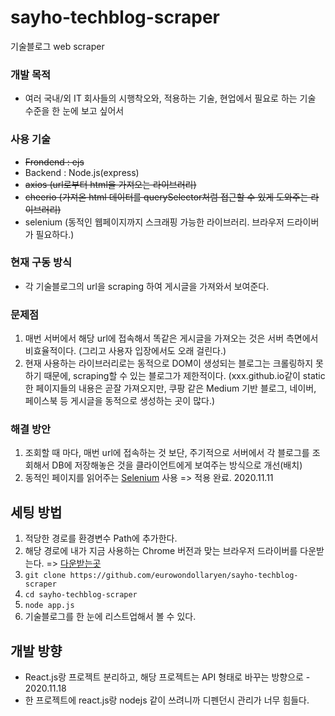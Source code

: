 # sayho-techblog-scraper
기술블로그 web scraper

### 개발 목적
- 여러 국내/외 IT 회사들의 시행착오와, 적용하는 기술, 현업에서 필요로 하는 기술 수준을 한 눈에 보고 싶어서

### 사용 기술
- <del>Frondend : ejs</del>
- Backend : Node.js(express)
- <del>axios (url로부터 html을 가져오는 라이브러리)</del>
- <del>cheerio (가져온 html 데이터를 querySelector처럼 접근할 수 있게 도와주는 라이브러리)</del>
- selenium (동적인 웹페이지까지 스크래핑 가능한 라이브러리. 브라우저 드라이버가 필요하다.)

### 현재 구동 방식
- 각 기술블로그의 url을 scraping 하여 게시글을 가져와서 보여준다.

### 문제점
1. 매번 서버에서 해당 url에 접속해서 똑같은 게시글을 가져오는 것은 서버 측면에서 비효율적이다. (그리고 사용자 입장에서도 오래 걸린다.)
2. 현재 사용하는 라이브러리로는 동적으로 DOM이 생성되는 블로그는 크롤링하지 못하기 때문에, scraping할 수 있는 블로그가 제한적이다.
  (xxx.github.io같이 static한 페이지들의 내용은 곧잘 가져오지만, 쿠팡 같은 Medium 기반 블로그, 네이버, 페이스북 등 게시글을 동적으로 생성하는 곳이 많다.)

### 해결 방안
1. 조회할 때 마다, 매번 url에 접속하는 것 보단, 주기적으로 서버에서 각 블로그를 조회해서 DB에 저장해놓은 것을 클라이언트에게 보여주는 방식으로 개선(배치)
2. 동적인 페이지를 읽어주는 [Selenium](https://www.selenium.dev/documentation/en/) 사용 => 적용 완료. 2020.11.11

## 세팅 방법
1. 적당한 경로를 환경변수 Path에 추가한다.
2. 해당 경로에 내가 지금 사용하는 Chrome 버전과 맞는 브라우저 드라이버를 다운받는다. => [다운받는곳](https://sites.google.com/a/chromium.org/chromedriver/downloads)
3. `git clone https://github.com/eurowondollaryen/sayho-techblog-scraper`
4. `cd sayho-techblog-scraper`
5. `node app.js`
6. 기술블로그를 한 눈에 리스트업해서 볼 수 있다.

## 개발 방향
- React.js랑 프로젝트 분리하고, 해당 프로젝트는 API 형태로 바꾸는 방향으로 - 2020.11.18
- 한 프로젝트에 react.js랑 nodejs 같이 쓰려니까 디펜던시 관리가 너무 힘들다.

